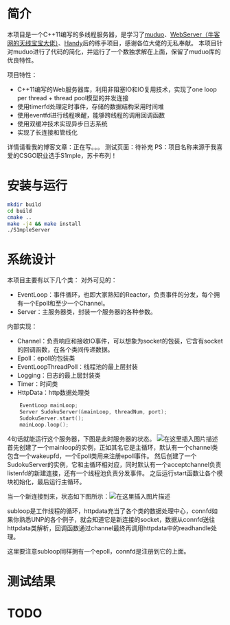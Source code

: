 # 简介

本项目是一个C++11编写的多线程服务器，是学习了[muduo](https://github.com/chenshuo/muduo "muduo")、[WebServer（牛客网的天线宝宝大佬）](https://github.com/linyacool/WebServer "WebServer（牛客网的天线宝宝大佬）")、[Handy](https://github.com/yedf/handy "Handy")后的练手项目，感谢各位大佬的无私奉献。
本项目针对muduo进行了代码的简化，并运行了一个数独求解在上面，保留了muduo库的优良特性。

项目特性：

- C++11编写的Web服务器库，利用非阻塞IO和IO复用技术，实现了one loop per thread + thread pool模型的并发连接
- 使用timerfd处理定时事件，存储的数据结构采用时间堆
- 使用eventfd进行线程唤醒，能够跨线程的调用回调函数
- 使用双缓冲技术实现异步日志系统
- 实现了长连接和管线化

详情请看我的博客文章：正在写。。。
测试页面：待补充
PS：项目名称来源于我喜爱的CSGO职业选手S1mple，苏卡布列！
# 安装与运行
```bash
mkdir build
cd build
cmake ..
make -j4 && make install
./S1mpleServer
```
# 系统设计
本项目主要有以下几个类：
对外可见的：
- EventLoop：事件循环，也即大家熟知的Reactor，负责事件的分发，每个拥有一个Epoll和至少一个Channel。
- Server：主服务器类，封装一个服务器的各种参数。

内部实现：
- Channel：负责响应和接收IO事件，可以想象为socket的包装，它含有socket的回调函数，在各个类间传递数据。
- Epoll：epoll的包装类
- EventLoopThreadPoll：线程池的最上层封装
- Logging：日志的最上层封装类
- Timer：时间类
- HttpData：http数据处理类



```cpp
    EventLoop mainLoop;
    Server SudokuServer(&mainLoop, threadNum, port);
    SudokuServer.start();
    mainLoop.loop();
```
4句话就能运行这个服务器，下图是此时服务器的状态。
![在这里插入图片描述](https://img-blog.csdnimg.cn/20200219203428804.png?x-oss-process=image/watermark,type_ZmFuZ3poZW5naGVpdGk,shadow_10,text_aHR0cHM6Ly9ibG9nLmNzZG4ubmV0L3dlaXhpbl80MjY4NzgyNg==,size_16,color_FFFFFF,t_70)
首先创建了一个mainloop的实例，正如其名它是主循环，默认有一个channel类包含一个wakeupfd，一个Epoll类用来注册epoll事件。
然后创建了一个SudokuServer的实例，它和主循环相对应，同时默认有一个acceptchannel负责listenfd的新建连接，还有一个线程池负责分发事件。
之后运行start函数让各个模块初始化，最后运行主循环。

当一个新连接到来，状态如下图所示：![在这里插入图片描述](https://img-blog.csdnimg.cn/20200219211919478.png?x-oss-process=image/watermark,type_ZmFuZ3poZW5naGVpdGk,shadow_10,text_aHR0cHM6Ly9ibG9nLmNzZG4ubmV0L3dlaXhpbl80MjY4NzgyNg==,size_16,color_FFFFFF,t_70)

subloop是工作线程的循环，httpdata充当了各个类的数据处理中心，connfd如果你熟悉UNP的各个例子，就会知道它是新连接的socket，数据从connfd送往httpdata类解析，回调函数通过channel最终再调用httpdata中的readhandle处理。

这里要注意subloop同样拥有一个epoll，connfd是注册到它的上面。
# 测试结果

# TODO

